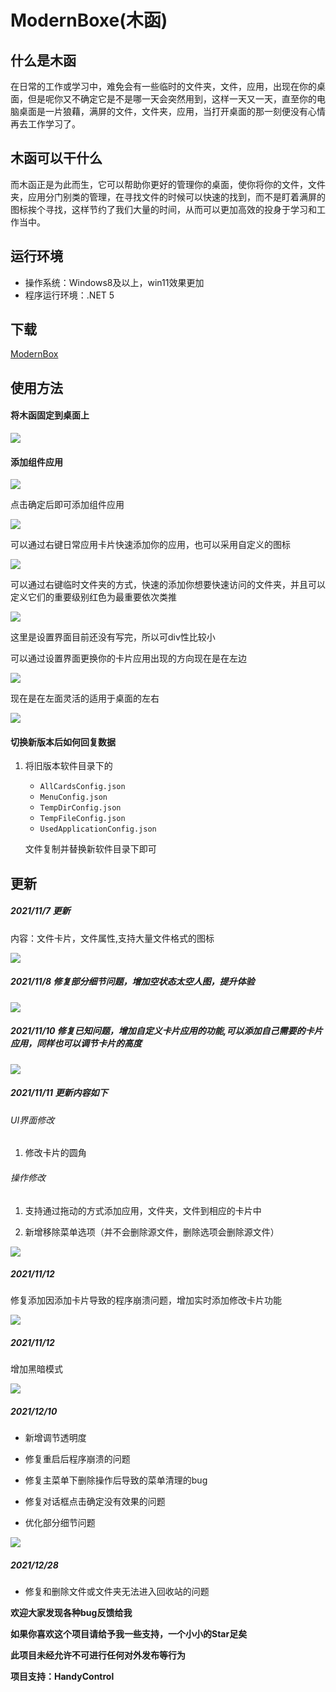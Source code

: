 

# ModernBoxe(木函)


##  什么是木函

​		在日常的工作或学习中，难免会有一些临时的文件夹，文件，应用，出现在你的桌面，但是呢你又不确定它是不是哪一天会突然用到，这样一天又一天，直至你的电脑桌面是一片狼藉，满屏的文件，文件夹，应用，当打开桌面的那一刻便没有心情再去工作学习了。

## 木函可以干什么

​		而木函正是为此而生，它可以帮助你更好的管理你的桌面，使你将你的文件，文件夹，应用分门别类的管理，在寻找文件的时候可以快速的找到，而不是盯着满屏的图标挨个寻找，这样节约了我们大量的时间，从而可以更加高效的投身于学习和工作当中。



## 运行环境

* 操作系统：Windows8及以上，win11效果更加
* 程序运行环境：.NET 5



## 下载

[ModernBox](http://mchblog.gitee.io/modern-box/#)

## 使用方法

#### 将木函固定到桌面上

![](image/7.png)

#### 添加组件应用

![](image/8.png)

点击确定后即可添加组件应用

![](image/2.png)

可以通过右键日常应用卡片快速添加你的应用，也可以采用自定义的图标

![](image/1.png)



可以通过右键临时文件夹的方式，快速的添加你想要快速访问的文件夹，并且可以定义它们的重要级别红色为最重要依次类推

![](image/3.png)

这里是设置界面目前还没有写完，所以可div性比较小

可以通过设置界面更换你的卡片应用出现的方向现在是在左边

![](image/4.png)

现在是在左面灵活的适用于桌面的左右

![](image/5.png)



#### 切换新版本后如何回复数据

1. 将旧版本软件目录下的

   * `AllCardsConfig.json`
   * `MenuConfig.json`
   * `TempDirConfig.json`
   * `TempFileConfig.json`
   * `UsedApplicationConfig.json`

   文件复制并替换新软件目录下即可

## 更新

##### 2021/11/7 更新

内容：文件卡片，文件属性,支持大量文件格式的图标

![](image/6.png)

##### 2021/11/8 修复部分细节问题，增加空状态太空人图，提升体验

![](image/9.png)

##### 2021/11/10 修复已知问题，增加自定义卡片应用的功能,可以添加自己需要的卡片应用，同样也可以调节卡片的高度

![](image/10.png)

##### 2021/11/11 更新内容如下

###### UI界面修改

1. 修改卡片的圆角

###### 操作修改

1. 支持通过拖动的方式添加应用，文件夹，文件到相应的卡片中

2. 新增移除菜单选项（并不会删除源文件，删除选项会删除源文件）

![](image/1.gif)

##### 2021/11/12

修复添加因添加卡片导致的程序崩溃问题，增加实时添加修改卡片功能

![](image/11.gif)

##### 2021/11/12

增加黑暗模式

![](image/12.gif)


##### 2021/12/10
* 新增调节透明度

* 修复重启后程序崩溃的问题

* 修复主菜单下删除操作后导致的菜单清理的bug

* 修复对话框点击确定没有效果的问题

* 优化部分细节问题

![](image/13.gif)

##### 2021/12/28
* 修复和删除文件或文件夹无法进入回收站的问题





**欢迎大家发现各种bug反馈给我**

**如果你喜欢这个项目请给予我一些支持，一个小小的Star足矣**

**此项目未经允许不可进行任何对外发布等行为**

**项目支持：HandyControl**
